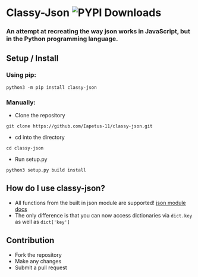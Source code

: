 # Classy-Json ![PYPI Downloads](https://img.shields.io/pypi/dw/classy-json?color=64b594)
### An attempt at recreating the way json works in JavaScript, but in the Python programming language.

## Setup / Install
### Using pip:
```
python3 -m pip install classy-json
```
### Manually:
* Clone the repository
```
git clone https://github.com/Iapetus-11/classy-json.git
```
* cd into the directory
```
cd classy-json
```
* Run setup.py
```
python3 setup.py build install
```

## How do I use classy-json?
* All functions from the built in json module are supported! [json module docs](https://docs.python.org/3/library/json.html)
* The only difference is that you can now access dictionaries via `dict.key` as well as `dict['key']`

## Contribution
* Fork the repository
* Make any changes
* Submit a pull request
